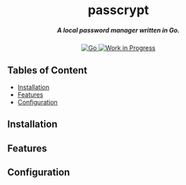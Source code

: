 <div align="center">
    <h1>passcrypt</h1>
    <h5>A local password manager written in Go.</h5>
    <a href="https://go.dev">
        <img src="https://img.shields.io/badge/Go-1.24-blue.svg?style=for-the-badge&logo=go" alt="Go">
        <img src="https://img.shields.io/badge/Work%20in%20Progress-red" alt="Work in Progress">
    </a>
</div>


## Tables of Content

- [Installation](#installation)
- [Features](#features)
- [Configuration](#configuration)

## Installation<a name="installation"></a>
## Features<a name="features"></a>
## Configuration<a name="configuration"></a>
